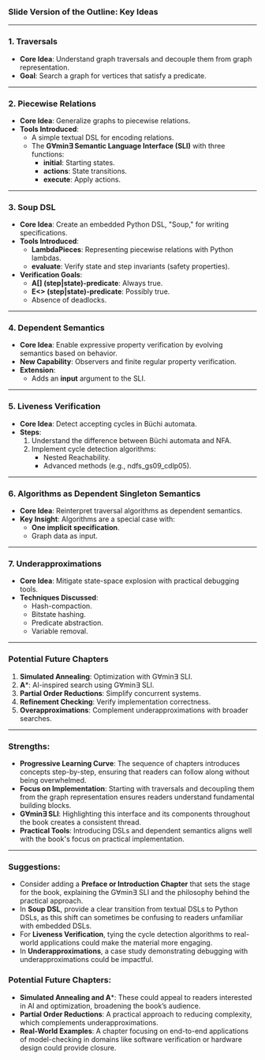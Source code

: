 ### Slide Version of the Outline: **Key Ideas**  

---

### **1. Traversals**  
- **Core Idea**: Understand graph traversals and decouple them from graph representation.  
- **Goal**: Search a graph for vertices that satisfy a predicate.  

---

### **2. Piecewise Relations**  
- **Core Idea**: Generalize graphs to piecewise relations.  
- **Tools Introduced**:  
  - A simple textual DSL for encoding relations.  
  - The **G∀min∃ Semantic Language Interface (SLI)** with three functions:  
    - **initial**: Starting states.  
    - **actions**: State transitions.  
    - **execute**: Apply actions.  

---

### **3. Soup DSL**  
- **Core Idea**: Create an embedded Python DSL, "Soup," for writing specifications.  
- **Tools Introduced**:  
  - **LambdaPieces**: Representing piecewise relations with Python lambdas.  
  - **evaluate**: Verify state and step invariants (safety properties).  
- **Verification Goals**:  
  - **A[] (step|state)-predicate**: Always true.  
  - **E<> (step|state)-predicate**: Possibly true.  
  - Absence of deadlocks.  

---

### **4. Dependent Semantics**  
- **Core Idea**: Enable expressive property verification by evolving semantics based on behavior.  
- **New Capability**: Observers and finite regular property verification.  
- **Extension**:  
  - Adds an **input** argument to the SLI.  

---

### **5. Liveness Verification**  
- **Core Idea**: Detect accepting cycles in Büchi automata.  
- **Steps**:  
  1. Understand the difference between Büchi automata and NFA.  
  2. Implement cycle detection algorithms:  
     - Nested Reachability.  
     - Advanced methods (e.g., ndfs_gs09_cdlp05).  

---

### **6. Algorithms as Dependent Singleton Semantics**  
- **Core Idea**: Reinterpret traversal algorithms as dependent semantics.  
- **Key Insight**: Algorithms are a special case with:  
  - **One implicit specification**.  
  - Graph data as input.  

---

### **7. Underapproximations**  
- **Core Idea**: Mitigate state-space explosion with practical debugging tools.  
- **Techniques Discussed**:  
  - Hash-compaction.  
  - Bitstate hashing.  
  - Predicate abstraction.  
  - Variable removal.  

---

### **Potential Future Chapters**  
1. **Simulated Annealing**: Optimization with G∀min∃ SLI.  
2. **A***: AI-inspired search using G∀min∃ SLI.  
3. **Partial Order Reductions**: Simplify concurrent systems.  
4. **Refinement Checking**: Verify implementation correctness.  
5. **Overapproximations**: Complement underapproximations with broader searches.  

--- 

### **Strengths**:
   - **Progressive Learning Curve**: The sequence of chapters introduces concepts step-by-step, ensuring that readers can follow along without being overwhelmed. 
   - **Focus on Implementation**: Starting with traversals and decoupling them from the graph representation ensures readers understand fundamental building blocks.
   - **G∀min∃ SLI**: Highlighting this interface and its components throughout the book creates a consistent thread.
   - **Practical Tools**: Introducing DSLs and dependent semantics aligns well with the book's focus on practical implementation.

--- 

### **Suggestions**:
   - Consider adding a **Preface or Introduction Chapter** that sets the stage for the book, explaining the G∀min∃ SLI and the philosophy behind the practical approach.
   - In **Soup DSL**, provide a clear transition from textual DSLs to Python DSLs, as this shift can sometimes be confusing to readers unfamiliar with embedded DSLs.
   - For **Liveness Verification**, tying the cycle detection algorithms to real-world applications could make the material more engaging.
   - In **Underapproximations**, a case study demonstrating debugging with underapproximations could be impactful.

### **Potential Future Chapters**:
   - **Simulated Annealing and A***: These could appeal to readers interested in AI and optimization, broadening the book’s audience.
   - **Partial Order Reductions**: A practical approach to reducing complexity, which complements underapproximations.
   - **Real-World Examples**: A chapter focusing on end-to-end applications of model-checking in domains like software verification or hardware design could provide closure.


